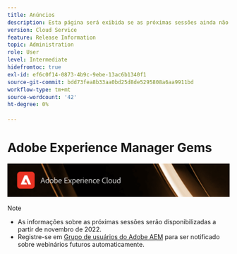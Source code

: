 ```yaml
---
title: Anúncios
description: Esta página será exibida se as próximas sessões ainda não estiverem definidas.
version: Cloud Service
feature: Release Information
topic: Administration
role: User
level: Intermediate
hidefromtoc: true
exl-id: ef6c0f14-0873-4b9c-9ebe-13ac6b1340f1
source-git-commit: bdd73fea8b33aa0bd25d8de5295808a6aa9911bd
workflow-type: tm+mt
source-wordcount: '42'
ht-degree: 0%

---
```


# Adobe Experience Manager Gems

![](/help/assets/ADX_Gems.png)

>[!NOTE]
>
>* As informações sobre as próximas sessões serão disponibilizadas a partir de novembro de 2022.
>* Registre-se em [Grupo de usuários do Adobe AEM](https://aem-augs.adobe.com/) para ser notificado sobre webinários futuros automaticamente.

